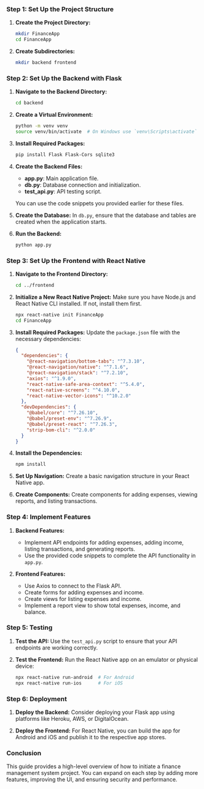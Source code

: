 ### Step 1: Set Up the Project Structure

1. **Create the Project Directory:**
   ```bash
   mkdir FinanceApp
   cd FinanceApp
   ```

2. **Create Subdirectories:**
   ```bash
   mkdir backend frontend
   ```

### Step 2: Set Up the Backend with Flask

1. **Navigate to the Backend Directory:**
   ```bash
   cd backend
   ```

2. **Create a Virtual Environment:**
   ```bash
   python -m venv venv
   source venv/bin/activate  # On Windows use `venv\Scripts\activate`
   ```

3. **Install Required Packages:**
   ```bash
   pip install Flask Flask-Cors sqlite3
   ```

4. **Create the Backend Files:**
   - **app.py**: Main application file.
   - **db.py**: Database connection and initialization.
   - **test_api.py**: API testing script.

   You can use the code snippets you provided earlier for these files.

5. **Create the Database:**
   In `db.py`, ensure that the database and tables are created when the application starts.

6. **Run the Backend:**
   ```bash
   python app.py
   ```

### Step 3: Set Up the Frontend with React Native

1. **Navigate to the Frontend Directory:**
   ```bash
   cd ../frontend
   ```

2. **Initialize a New React Native Project:**
   Make sure you have Node.js and React Native CLI installed. If not, install them first.
   ```bash
   npx react-native init FinanceApp
   cd FinanceApp
   ```

3. **Install Required Packages:**
   Update the `package.json` file with the necessary dependencies:
   ```json
   {
     "dependencies": {
       "@react-navigation/bottom-tabs": "^7.3.10",
       "@react-navigation/native": "^7.1.6",
       "@react-navigation/stack": "^7.2.10",
       "axios": "^1.9.0",
       "react-native-safe-area-context": "^5.4.0",
       "react-native-screens": "^4.10.0",
       "react-native-vector-icons": "^10.2.0"
     },
     "devDependencies": {
       "@babel/core": "^7.26.10",
       "@babel/preset-env": "^7.26.9",
       "@babel/preset-react": "^7.26.3",
       "strip-bom-cli": "^2.0.0"
     }
   }
   ```

4. **Install the Dependencies:**
   ```bash
   npm install
   ```

5. **Set Up Navigation:**
   Create a basic navigation structure in your React Native app.

6. **Create Components:**
   Create components for adding expenses, viewing reports, and listing transactions.

### Step 4: Implement Features

1. **Backend Features:**
   - Implement API endpoints for adding expenses, adding income, listing transactions, and generating reports.
   - Use the provided code snippets to complete the API functionality in `app.py`.

2. **Frontend Features:**
   - Use Axios to connect to the Flask API.
   - Create forms for adding expenses and income.
   - Create views for listing expenses and income.
   - Implement a report view to show total expenses, income, and balance.

### Step 5: Testing

1. **Test the API:**
   Use the `test_api.py` script to ensure that your API endpoints are working correctly.

2. **Test the Frontend:**
   Run the React Native app on an emulator or physical device:
   ```bash
   npx react-native run-android  # For Android
   npx react-native run-ios      # For iOS
   ```

### Step 6: Deployment

1. **Deploy the Backend:**
   Consider deploying your Flask app using platforms like Heroku, AWS, or DigitalOcean.

2. **Deploy the Frontend:**
   For React Native, you can build the app for Android and iOS and publish it to the respective app stores.

### Conclusion

This guide provides a high-level overview of how to initiate a finance management system project. You can expand on each step by adding more features, improving the UI, and ensuring security and performance.